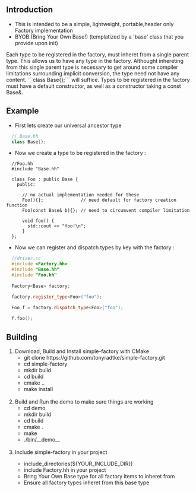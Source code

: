 <h2> Introduction </h2>

  - This is intended to be a simple, lightweight, portable,header only Factory implementation
  - BYOB (Bring Your Own Base!) (templatized by a 'base' class that you provide upon init)

  <p> Each type to be registered in the factory, must inheret from a single parent type. This allows us to have any type in the factory.
      Althought inhereting from this single parent type is necessary to get around some compiler limitations surrounding implicit conversion, the 
      type need not have any content. ```class Base{};``` will suffice.   
      Types to be registered in the factory must have a default constructor, as well as a constructor taking a const Base&.
  </p>


<h2> Example </h2>
 
  - First lets create our universal ancestor type 

  ```cpp
    // Base.hh
    class Base{};
  ```

  - Now we create a type to be registered in the factory : 

  ```
    //Foo.hh
    #include "Base.hh"
    
    class Foo : public Base {
      public: 

        // no actual implementation needed for these
        Foo(){};              // need default for factory creation function
        Foo(const Base& b){}; // need to circumvent compiler limitation
    
        void foo() {
          std::cout << "foo!\n";
        }
    };
  ```

  - Now we can register and dispatch types by key with the factory : 

  ```cpp
    //driver.cc
    #include <Factory.hh>
    #include "Base.hh"
    #include "Foo.hh"
    
    Factory<Base> factory;
  
    factory.register_type<Foo>("foo");
    
    Foo f = factory.dispatch_type<Foo>("foo");

    f.foo();
  ```
  
 

  


<h2> Building </h2>

<ol>
  <li> Download, Build and Install simple-factory with CMake 
    <ul>
      <li> git clone https://github.com/tonyradtke/simple-factory.git </li>
      <li> cd simple-factory </li>
      <li> mkdir build </li>
      <li> cd build </li>
      <li> cmake .. </li>
      <li> make install </li>
    </ul>
  </li>
  <br>
  <li>  Build and Run the demo to make sure things are working 
    <ul> 
      <li> cd demo </li>
      <li> mkdir build </li>
      <li> cd build </li>
      <li> cmake . </li>
      <li> make </li>
      <li> ./bin/__demo__ </li>
    </ul>
  </li>
  <br>
  <li> Include simple-factory in your project </li>
    <ul>
      <li> include_directories(${YOUR_INCLUDE_DIR})  </li>
      <li> include Factory.hh in your project </li>
      <li> Bring Your Own Base type for all factory items to inheret from </li>
      <li> Ensure all factory types inheret from this base type </li>
    </ul> 
  </li>
  <br>
</ol>




